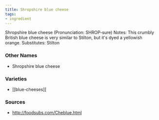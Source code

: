 ```yaml
---
title: Shropshire blue cheese
tags:
- ingredient
---
```

Shropshire blue cheese (Pronunciation: SHROP-sure) Notes: This crumbly British blue cheese is very similar to Stilton, but it's dyed a yellowish orange. Substitutes: Stilton

### Other Names

* Shropshire blue cheese

### Varieties

* [[blue-cheeses]]

### Sources
* http://foodsubs.com/Cheblue.html
